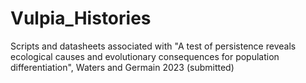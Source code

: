 # Vulpia_Histories
Scripts and datasheets associated with "A test of persistence reveals ecological causes and evolutionary consequences for population differentiation", Waters and Germain 2023 (submitted)
